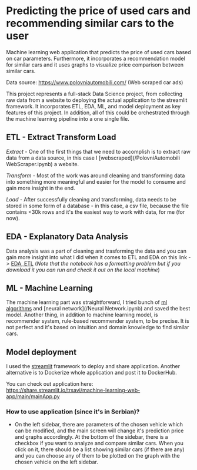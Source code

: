 # Predicting the price of used cars and recommending similar cars to the user

Machine learning web application that predicts the price of used cars based on car parameters. Furthermore, it incorporates a recommendation model for similar cars and it uses graphs to visualize price comparison between similar cars.


Data source: https://www.polovniautomobili.com/ (Web scraped car ads)


This project represents a full-stack Data Science project, from collecting raw data from a website to deploying the actual application to the streamlit framework. It incorporates ETL, EDA, ML, and model deployment as key features of this project. In addition, all of this could be orchestrated through the machine learning pipeline into a one single file. 

## ETL - Extract Transform Load

*Extract* - One of the first things that we need to accomplish is to extract raw data from a data source, in this case I [webscraped](/PolovniAutomobili WebScraper.ipynb) a website.

*Transform* - Most of the work was around cleaning and transforming data into something more meaningful and easier for the model to consume and gain more insight in the end. 

*Load* - After successfully cleaning and transforming, data needs to be stored in some form of a database - in this case, a csv file, because the file contains <30k rows and it's the easiest way to work with data, for me (for now).

## EDA  - Explanatory Data Analysis

Data analysis was a part of cleaning and trasforming the data and you can gain more insight into what I did when it comes to ETL and EDA on this link -> [EDA, ETL](/Analysis2.0.ipynb) (*Note that the notebook has a formatting problem but if you download it you can run and check it out on the local machine*)


## ML - Machine Learning

The machine learning part was straightforward, I tried bunch of [ml algorithms](/ML_Pipe.ipynb)  and [neural network](/Neural Network.ipynb) and saved the best model.
Another thing, in addition to machine learning model, is recommender system, rule-based recommender system, to be precise. It is not perfect and it's based on intuition and domain knowledge to find similar cars.

## Model deployment 

I used the [streamlit](https://streamlit.io/) framework to deploy and share application. Another alternative is to Dockerize whole application and post it to DockerHub.

You can check out application here: https://share.streamlit.io/trsavi/machine-learning-web-app/main/mainApp.py

### How to use application (since it's in Serbian)? 

  * On the left sidebar, there are parameters of the chosen vehicle which can be modified, and the main screen will change it's prediction price and graphs accordingly. At the bottom of the sidebar, there is a checkbox if you want to analyze and compare similar cars. When you click on it, there should be a list showing similar cars (if there are any) and you can choose any of them to be plotted on the graph with the chosen vehicle on the left sidebar.
   
  

